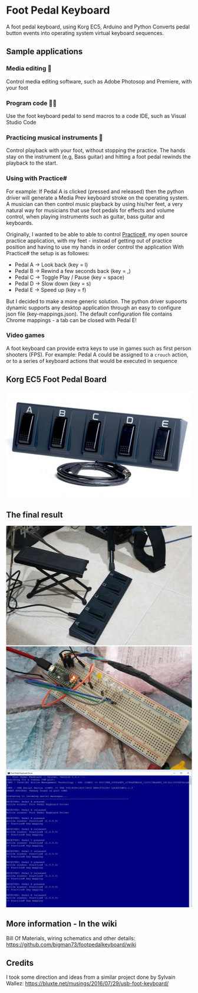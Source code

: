 # Foot Pedal Keyboard
A foot pedal keyboard, using Korg EC5, Arduino and Python
Converts pedal button events into operating system virtual keyboard sequences.

## Sample applications

### Media editing 📸
Control media editing software, such as Adobe Photosop and Premiere, with your foot

### Program code 👨‍💻
Use the foot keyboard pedal to send macros to a code IDE, such as Visual Studio Code

### Practicing musical instruments 🎸
Control playback with your foot, without stopping the practice. The hands stay on the instrument (e.g, Bass guitar) and hitting a foot pedal rewinds the playback to the start.

### Using with Practice#
For example: If Pedal A is clicked (pressed and released) then the python driver will generate a Media Prev keyboard stroke on the operating system. A musician can then control music playback by using his/her feet, a very natural way for musicians that use foot pedals for effects and volume control, when playing instruments such as guitar, bass guitar and keyboards.

Originally, I wanted to be able to able to control [Practice#](https://github.com/bigman73/practicesharp), my open source practice application, with my feet - instead of getting out of practice position and having to use my hands in order control the application 
With Practice# the setup is as followes:
+ Pedal A -> Look back (key = l)
+ Pedal B -> Rewind a few seconds back (key = ,)
+ Pedal C -> Toggle Play / Pause (key = space)
+ Pedal D -> Slow down (key = s)
+ Pedal E -> Speed up (key = f)

But I decided to make a more generic solution. The python driver supoorts dynamic supports any desktop application through an easy to configure json file (key-mappings.json). The default configuration file contains Chrome mappings - a tab can be closed with Pedal E!  

### Video games
A foot keyboard can provide extra keys to use in games such as first person shooters (FPS).
For example: Pedal A could be assigned to a `crouch` action, or to a series of keyboard actions that would be executed in sequence

## Korg EC5 Foot Pedal Board
![alt text](https://raw.githubusercontent.com/bigman73/footpedalkeyboard/master/images/ec5-b.jpg "Korg EC5 Foot Pedal Board")

## The final result
![alt text](https://raw.githubusercontent.com/bigman73/footpedalkeyboard/master/images/pedal-final.jpg "Used in 'production' :)")
![alt text](https://raw.githubusercontent.com/bigman73/footpedalkeyboard/master/images/breadboard.jpg  "The breadboard solution")
![alt text](https://raw.githubusercontent.com/bigman73/footpedalkeyboard/master/images/python-driver-windows.png  "The FPK python driver running on Windows")

## More information - In the wiki
Bill Of Materials, wiring schematics and other details: 
https://github.com/bigman73/footpedalkeyboard/wiki

## Credits
I took some direction and ideas from a similar project done by Sylvain Wallez:
https://bluxte.net/musings/2016/07/29/usb-foot-keyboard/

